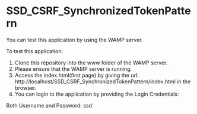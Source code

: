 # SSD_CSRF_SynchronizedTokenPattern

You can test this application by using the WAMP server.

To test this application:
1. Clone this repository into the www folder of the WAMP server.
2. Please ensure that the WAMP server is running.
3. Access the index.html(first page) by giving the url: http://localhost/SSD_CSRF_SynchronizedTokenPattern/index.html in the browser.
4. You can login to the application by providing the Login Credentials: 

Both Username and Password: ssd
